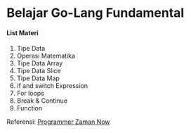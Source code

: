 # Belajar Go-Lang Fundamental
#### List Materi
1. Tipe Data
2. Operasi Matematika
3. Tipe Data Array
4. Tipe Data Slice
5. Tipe Data Map
6. if and switch Expression
7. For loops
8. Break & Continue
9. Function

Referensi:  [Programmer Zaman Now](https://www.youtube.com/ProgrammerZamanNow)
